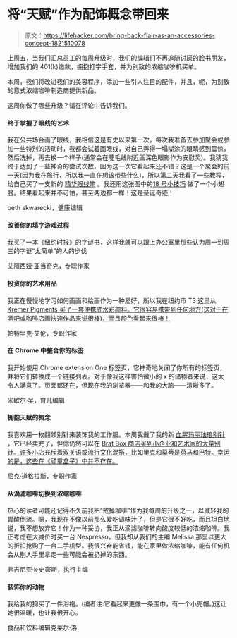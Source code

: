# 将“天赋”作为配饰概念带回来

> 原文：<https://lifehacker.com/bring-back-flair-as-an-accessories-concept-1821510078>

上周五，当我们汇总员工的每周升级时，我们的编辑们不再追随讨厌的脸书朋友，增加我们的 401(k)缴款，拥抱打字手套，并为别致的浓缩咖啡机买单。



本周，我们将改进我们的美容程序，添加一些引人注目的配件，并且，呃，为别致的意式浓缩咖啡制造商提供新品。

这周你做了哪些升级？请在评论中告诉我们。



#### 终于掌握了眼线的艺术

我在公共场合画了眼线，我相信这是有史以来第一次。每次我准备去参加聚会或参加一些特别的活动时，我都会试着画眼线，对自己弄得一塌糊涂的眼睛感到震惊，然后洗掉，再去换一个样子(通常会在睫毛线附近画深色眼影作为安慰奖)。我猜我终于达到了一些神奇的尝试次数，因为这一次它看起来还不错？这是一个聚会的前一天(因为我在旅行，所以我一直在想该带些什么)，所以第二天我看了一些教程，给自己买了一支新的 [精华眼线笔](http://www.ulta.com/eyeliner-pen-waterproof?productId=xlsImpprod11001333) 。我还用这张图中的[18 号小技巧](https://www.buzzfeed.com/nataliebrown/because-cat-eyes-are-hard) 做了一个小翅膀。结果看起来并不可怕，甚至两边都一样！这是圣诞奇迹！

beth skwarecki，健康编辑





#### 改善你的填字游戏过程

我买了一本《纽约时报》的字谜书，这样我就可以跟上办公室里那些认为周一到周三的字谜“太简单”的人的步伐

艾丽西娅·亚当奇克，专职作家





#### 投资你的艺术用品

我正在慢慢地学习如何画画和绘画作为一种爱好，所以我在纽约市 T3 这里从 [Kremer Pigments 买了一套便携式水彩颜料。它很容易携带到任何地方(这对于在酒吧或咖啡店画快速作品来说很棒)，而且颜色看起来很棒！](http://shop.kremerpigments.com/en/ready-made-colors/kremer-watercolors/watercolor-boxes/7248/kremer-watercolor-set-small)

帕特里克·艾伦，专职作家





#### 在 Chrome 中整合你的标签

我开始使用 Chrome extension One 标签页，它神奇地关闭了你所有的标签页，并将它们转换成一个链接列表。对于像我这样害怕微小的 x 的储物者来说，这太令人满意了。页面都还在，但现在我的浏览器——和我的大脑——清晰多了。

米歇尔·吴，育儿编辑





#### 拥抱天赋的概念

我喜欢用一枚翻领别针来装饰我的工作服。本周我戴了我的新 [血腥玛丽珐琅别针](https://shop.bratbox.co/products/bloody-mary-lapel-pin) ，它已经卖完了，但你仍然可以在 [Brat Box 商店买到小企业和艺术家的大量别针。许多小店充斥着双关语或流行文化混搭，比如里克和莫蒂是荷马和巴特。幸运的是，这些在《顽童盒子》中并不存在。](https://shop.bratbox.co/collections/types?q=Pins)

尼克·道格拉斯，专职作家





#### 从滴滤咖啡切换到浓缩咖啡

热心的读者可能还记得不久前我把“戒掉咖啡”作为我每周的升级之一，以减轻我的胃酸倒流。嗯，我现在不像以前那么爱吃调味汁了，但是它很不好吃，而且坦白地说，我不想放弃它！作为一种妥协，我正从滴滤咖啡转向酸度较低的浓缩咖啡。我正考虑在大减价时买一台 Nespresso，但我却从我们的主编 Melissa 那里以更大的折扣抢购了一台二手机型。我很兴奋能省钱，能在家里做浓缩咖啡，能有任何机会从别人手里拿走一些可能会被扔掉的东西。

弗吉尼亚·k·史密斯，执行主编





#### 装饰你的动物

我给我的狗买了一件浴袍。(编者注:它看起来更像一条围巾，有一个小兜帽。)这让她很温暖，也让我很开心。

食品和饮料编辑克莱尔·洛

